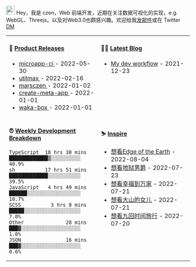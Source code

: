 
<img src="https://github.com/marsczen/marsczen/blob/master/octocat.gif" alt="hey" width="24"> Hey，我是 czen，Web 前端开发，近期在关注数据可视化的实现，e.g. WebGL、Threejs。以及对Web3.0也颇感兴趣。欢迎给我[发邮件](mailto:pealstyle@gmail.com)或在 Twitter [DM](https://twitter.com/ac_czen)

<table width="800px">
<tr>
<td valign="top" width="50%">

#### 🌾 <a href="https://github.com/marsczen/marsczen/blob/master/releases.md" target="_blank">Product Releases</a>

<!-- recent_releases starts -->
* <a href='https://github.com/marsczen/microapp-ci/releases/tag/v0.1.6' target='_blank'>microapp-ci </a> - 2022-05-30
* <a href='https://github.com/marsczen/utilmax/releases/tag/v1.1.0' target='_blank'>utilmax </a> - 2022-02-16
* <a href='https://github.com/marsczen/marsczen/releases/tag/v0.0.1' target='_blank'>marsczen </a> - 2022-01-02
* <a href='https://github.com/marsczen/create-meta-app/releases/tag/v0.0.4' target='_blank'>create-meta-app </a> - 2022-01-01
* <a href='https://github.com/marsczen/waka-box/releases/tag/v3.0.1' target='_blank'>waka-box </a> - 2022-01-01
<!-- recent_releases ends -->

</td>
<td valign="top" width="50%">

#### 🧗‍♂️ <a href="https://github.com/marsczen/blog/issues" target="_blank">Latest Blog</a>

<!-- blog starts -->
* <a href='https://www.github.com/marsczen/blog/issues/1' target='_blank'>My dev workflow</a> - 2021-12-23
<!-- blog ends -->

</td>
</tr>
<tr>
<td valign="top" width="50%">

#### ⏰  <a href="https://gist.github.com/marsczen/0c39a3e7b4a372c6cff4a8714271308c" target="_blank">Weekly Development Breakdown</a>

<!-- code_time starts -->

```text
TypeScript  18 hrs 30 mins  █████████████▒░░░░░░░░░░  40.9%
sh          17 hrs 51 mins  █████████████░░░░░░░░░░░  39.5%
JavaScript   4 hrs 49 mins  ██████░░░░░░░░░░░░░░░░░░  10.7%
SCSS          3 hrs 8 mins  █████░░░░░░░░░░░░░░░░░░░   7.0%
Other              28 mins  ███▓░░░░░░░░░░░░░░░░░░░░   1.0%
JSON               16 mins  ███▓░░░░░░░░░░░░░░░░░░░░   0.6%
```

<!-- code_time ends -->

</td>
<td valign="top" width="50%">

#### ⛷️ <a href="https://www.douban.com/people/yushangyuzui/" target="_blank">Inspire</a>

<!-- douban starts -->
* <a href='http://movie.douban.com/subject/35940430/' target='_blank'>想看Edge of the Earth</a> - 2022-08-04
* <a href='http://movie.douban.com/subject/1308851/' target='_blank'>想看地狱男爵</a> - 2022-07-23
* <a href='http://movie.douban.com/subject/34951002/' target='_blank'>想看幸福到万家</a> - 2022-07-21
* <a href='http://movie.douban.com/subject/35498561/' target='_blank'>想看大山的女儿</a> - 2022-07-21
* <a href='http://movie.douban.com/subject/21354116/' target='_blank'>想看九回时间旅行</a> - 2022-07-20
<!-- douban ends -->

</td>
  </tr>
  </table>
